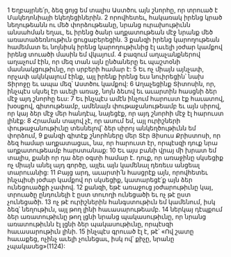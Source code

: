 1 Եղբայրնե՛ր, ձեզ ցոյց եմ տալիս Աստծու այն շնորհը, որ տրուած է Մակեդոնիայի եկեղեցիներին. 2 որովհետեւ, հակառակ իրենց կրած նեղութեանն ու մեծ փորձութեանը, նրանց ուրախութիւնն անսահման եղաւ, եւ իրենց ծանր աղքատութեան մէջ նրանք մեծ առատաձեռնութիւն ցուցաբերեցին. 3 քանզի իրենց կարողութեան համեմատ եւ նոյնիսկ իրենց կարողութիւնից էլ աւելի յօժար կամքով իրենց տուածի մասին եմ վկայում. 4 բազում աղաչանքներով աղաչում էին, որ մեզ տան այն ընծաները եւ պաշտօնի մասնակցութիւնը, որ սրբերի համար է: 5 Եւ ոչ միայն այնչափ, որչափ ակնկալում էինք, այլ իրենք իրենց եւս նուիրեցին՝ նախ Տիրոջը եւ ապա մեզ՝ Աստծու կամքով: 6 Աղաչեցինք Տիտոսին, որ, ինչպէս սկսել էր աւելի առաջ, նոյն ձեւով եւ աւարտին հասցնի ձեր մէջ այդ շնորհը եւս: 7 Եւ ինչպէս ամէն ինչում հարուստ էք հաւատով, խօսքով, գիտութեամբ, ամենայն փութաջանութեամբ եւ այն սիրով, որ կայ ձեր մէջ մեր հանդէպ, նայեցէք, որ այդ շնորհի մէջ էլ հարուստ լինէք: 8 Հրաման տալով չէ, որ ասում եմ, այլ ուրիշների փութաջանութիւնը տեսնելով՝ ձեր սիրոյ անկեղծութիւնն եմ փորձում, 9 քանզի գիտէք շնորհները մեր Տէր Յիսուս Քրիստոսի, որ ձեզ համար աղքատացաւ, նա, որ հարուստ էր, որպէսզի դուք նրա աղքատութեամբ հարստանաք: 10 Եւ այս բանի վրայ մի խրատ եմ տալիս, քանի որ դա ձեր օգտի համար է. դուք, որ առաջինը սկսեցիք ոչ միայն անել այդ գործը, այլեւ այն կամենալ դեռեւս անցեալ տարուանից: 11 Բայց արդ, աւարտի՛ն հասցրէք այն, որովհետեւ ինչպիսի յօժար կամքով որ սկսեցիք, կատարեցէ՛ք այն ձեր ունեցուածքի չափով. 12 քանզի, եթէ առաջուց յօժարութիւնը կայ, տրուածը ընդունելի է ըստ տուողի ունեցածի եւ ոչ թէ ըստ չունեցածի. 13 ոչ թէ ուրիշներին հանգստութիւն եմ կամենում, իսկ ձեզ՝ նեղութիւն, այլ թող լինի հաւասարութեամբ. 14 ներկայ դէպքում ձեր առատութիւնը թող լցնի նրանց պակասութիւնը, որ նրանց առատութիւնն էլ լցնի ձեր պակասութիւնը, որպէսզի հաւասարութիւն լինի. 15 ինչպէս գրուած էլ է, թէ՝
«Ով շատը հաւաքեց, ոչինչ աւելի չունեցաւ,
իսկ ով՝ քիչը, նրանը չպակասեց»(1124):
